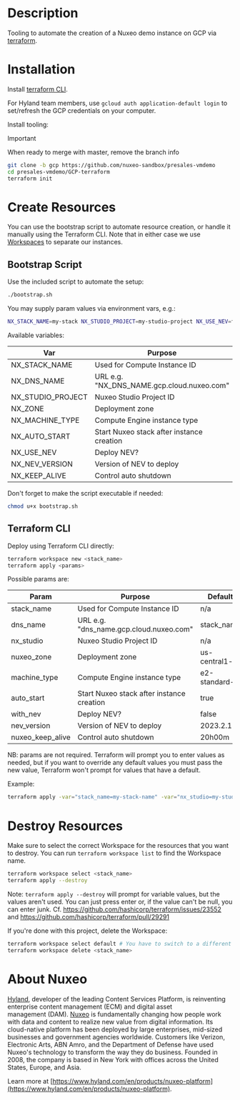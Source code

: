 # Description

Tooling to automate the creation of a Nuxeo demo instance on GCP via [terraform](https://developer.hashicorp.com/terraform).

# Installation

Install [terraform CLI](https://developer.hashicorp.com/terraform/tutorials/gcp-get-started/install-cli).

For Hyland team members, use `gcloud auth application-default login` to set/refresh the GCP credentials on your computer.

Install tooling:

> [!IMPORTANT]
> When ready to merge with master, remove the branch info

```bash
git clone -b gcp https://github.com/nuxeo-sandbox/presales-vmdemo
cd presales-vmdemo/GCP-terraform
terraform init
```

# Create Resources

You can use the bootstrap script to automate resource creation, or handle it manually using the Terraform CLI. Note that in either case we use [Workspaces](https://developer.hashicorp.com/terraform/language/state/workspaces) to separate our instances.

## Bootstrap Script

Use the included script to automate the setup:

```bash
./bootstrap.sh
```

You may supply param values via environment vars, e.g.:

```bash
NX_STACK_NAME=my-stack NX_STUDIO_PROJECT=my-studio-project NX_USE_NEV=false NX_DNS_NAME=my-dns-name NX_NEV_VERSION=2023.2.1 ./bootstrap.sh
```

Available variables:

Var | Purpose | Default
--- | --- | ---
NX_STACK_NAME | Used for Compute Instance ID | n/a
NX_DNS_NAME | URL e.g. "NX_DNS_NAME.gcp.cloud.nuxeo.com" | NX_STACK_NAME
NX_STUDIO_PROJECT | Nuxeo Studio Project ID | n/a
NX_ZONE | Deployment zone | us-central1-a
NX_MACHINE_TYPE | Compute Engine instance type | e2-standard-2
NX_AUTO_START | Start Nuxeo stack after instance creation | true
NX_USE_NEV | Deploy NEV? | false
NX_NEV_VERSION | Version of NEV to deploy | 2023.2.1
NX_KEEP_ALIVE | Control auto shutdown | 20h00m


Don't forget to make the script executable if needed:

```bash
chmod u+x bootstrap.sh
```

## Terraform CLI

Deploy using Terraform CLI directly:

```bash
terraform workspace new <stack_name>
terraform apply <params>
```

Possible params are:

Param | Purpose | Default
--- | --- | ---
stack_name | Used for Compute Instance ID | n/a
dns_name | URL e.g. "dns_name.gcp.cloud.nuxeo.com" | stack_name
nx_studio | Nuxeo Studio Project ID | n/a
nuxeo_zone | Deployment zone | us-central1-a
machine_type | Compute Engine instance type | e2-standard-2
auto_start | Start Nuxeo stack after instance creation | true
with_nev | Deploy NEV? | false
nev_version | Version of NEV to deploy | 2023.2.1
nuxeo_keep_alive | Control auto shutdown | 20h00m

NB: params are not required. Terraform will prompt you to enter values as needed, but if you want to override any default values you must pass the new value, Terraform won't prompt for values that have a default.

Example:

```bash
terraform apply -var="stack_name=my-stack-name" -var="nx_studio=my-studio-project" -var="with_nev=false"
```

# Destroy Resources

Make sure to select the correct Workspace for the resources that you want to destroy. You can run `terraform workspace list` to find the Workspace name.

```bash
terraform workspace select <stack_name>
terraform apply --destroy
```

Note: `terraform apply --destroy` will prompt for variable values, but the values aren't used. You can just press enter or, if the value can't be null, you can enter junk. Cf. https://github.com/hashicorp/terraform/issues/23552 and https://github.com/hashicorp/terraform/pull/29291

If you're done with this project, delete the Workspace:

```bash
terraform workspace select default # You have to switch to a different Workspace before you delete
terraform workspace delete <stack_name>
```

# About Nuxeo

[Hyland](https://www.hyland.com), developer of the leading Content Services Platform, is reinventing enterprise content management (ECM) and digital asset management (DAM). [Nuxeo](https://www.hyland.com/en/products/nuxeo-platform) is fundamentally changing how people work with data and content to realize new value from digital information. Its cloud-native platform has been deployed by large enterprises, mid-sized businesses and government agencies worldwide. Customers like Verizon, Electronic Arts, ABN Amro, and the Department of Defense have used Nuxeo's technology to transform the way they do business. Founded in 2008, the company is based in New York with offices across the United States, Europe, and Asia.

Learn more at [https://www.hyland.com/en/products/nuxeo-platform](https://www.hyland.com/en/products/nuxeo-platform).


